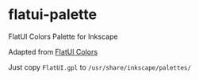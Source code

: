 flatui-palette
==============

FlatUI Colors Palette for Inkscape

Adapted from [FlatUI Colors](http://flatuicolors.com/)

Just copy `FlatUI.gpl` to `/usr/share/inkscape/palettes/`
